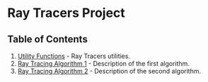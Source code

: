 # Ray Tracers Project

## Table of Contents

1. [Utility Functions](./docs/rt_utils.md) - Ray Tracers utilities.
2. [Ray Tracing Algorithm 1](./docs/algorithm1.md) - Description of the first algorithm.
3. [Ray Tracing Algorithm 2](./docs/algorithm2.md) - Description of the second algorithm.
